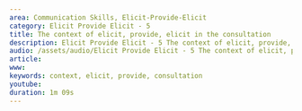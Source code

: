 ```yaml
---
area: Communication Skills, Elicit-Provide-Elicit
category: Elicit Provide Elicit - 5
title: The context of elicit, provide, elicit in the consultation
description: Elicit Provide Elicit - 5 The context of elicit, provide, elicit in the consultation
audio: /assets/audio/Elicit Provide Elicit - 5 The context of elicit, provide, elicit in the consultation - MQ.mp3
article: 
www: 
keywords: context, elicit, provide, consultation 
youtube: 
duration: 1m 09s
--- 
```

